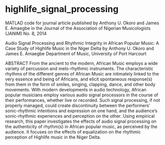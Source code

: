 # highlife_signal_processing
MATLAD code for journal article published by Anthony U. Okoro and James E. Amaegbe in the Journal of the Association of Nigerian Musicologists (JANIM) No. 8, 2014

Audio Signal Processing and Rhythmic Integrity in African Popular Music: A Case Study of Highlife Music in the Niger Delta
by Anthony U. Okoro and James E. Amaegbe
Department of Music, University of Port Harcourt

ABSTRACT
From the ancient to the modern, African Music employs a wide variety of percussion and melo-rhythmic instruments. The characteristic rhythms of the different genres of African Music are intimately linked to the very essence and being of Africans, and elicit spontaneous response(s) from them in the form of smiles, singing, clapping, dance, and other body movements. With modern developments in audio technology, African popular musicians employ various audio signal processors in the course of their performances, whether live or recorded. Such signal processing, if not properly managed, could create discontinuity between the performers’ sonic-rhythmic intentions and expression on one hand, and the audience’s sonic-rhythmic experiences and perception on the other. Using empirical research, this paper investigates the effects of audio signal processing on the authenticity of rhythm(s) in African popular music, as perceived by the audience. It focuses on the effects of equalization on the rhythmic perception of Highlife music in the Niger Delta.
